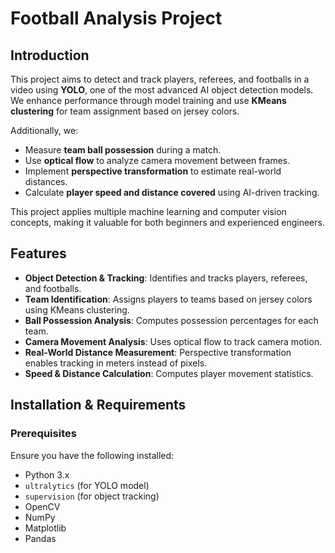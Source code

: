# Football Analysis Project

## Introduction
This project aims to detect and track players, referees, and footballs in a video using **YOLO**, one of the most advanced AI object detection models. We enhance performance through model training and use **KMeans clustering** for team assignment based on jersey colors.

Additionally, we:
- Measure **team ball possession** during a match.
- Use **optical flow** to analyze camera movement between frames.
- Implement **perspective transformation** to estimate real-world distances.
- Calculate **player speed and distance covered** using AI-driven tracking.

This project applies multiple machine learning and computer vision concepts, making it valuable for both beginners and experienced engineers.

## Features
- **Object Detection & Tracking**: Identifies and tracks players, referees, and footballs.
- **Team Identification**: Assigns players to teams based on jersey colors using KMeans clustering.
- **Ball Possession Analysis**: Computes possession percentages for each team.
- **Camera Movement Analysis**: Uses optical flow to track camera motion.
- **Real-World Distance Measurement**: Perspective transformation enables tracking in meters instead of pixels.
- **Speed & Distance Calculation**: Computes player movement statistics.

## Installation & Requirements
### Prerequisites
Ensure you have the following installed:
- Python 3.x
- `ultralytics` (for YOLO model)
- `supervision` (for object tracking)
- OpenCV
- NumPy
- Matplotlib
- Pandas



